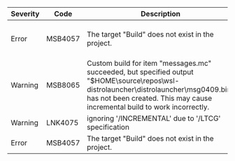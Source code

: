 
| Severity | Code | Description | Project | File | Line |
| ---      | ---  | ---         | ---     | ---  | ---  |
| Error | MSB4057 | The target "Build" does not exist in the project. | $HOME\source\repos\WSL-DistroLauncher\DistroLauncher-Appx\DistroLauncher-Appx.vcxproj | $HOME\source\repos\WSL-DistroLauncher\DistroLauncher-Appx\DistroLauncher-Appx.vcxproj | 1 |
| Warning | MSB8065 | Custom build for item "messages.mc" succeeded, but specified output "$HOME\source\repos\wsl-distrolauncher\distrolauncher\msg0409.bin" has not been created. This may cause incremental build to work incorrectly. | launcher | C:\Program Files\Microsoft Visual Studio\2022\Community\MSBuild\Microsoft\VC\v170\Microsoft.CppCommon.targets | 247 |
| Warning | LNK4075 | ignoring '/INCREMENTAL' due to '/LTCG' specification | launcher | $HOME\source\repos\WSL-DistroLauncher\DistroLauncher\LINK | 1 |
| Error | MSB4057 | The target "Build" does not exist in the project. | DistroLauncher-Appx | $HOME\source\repos\WSL-DistroLauncher\DistroLauncher-Appx\DistroLauncher-Appx.vcxproj | 1 |